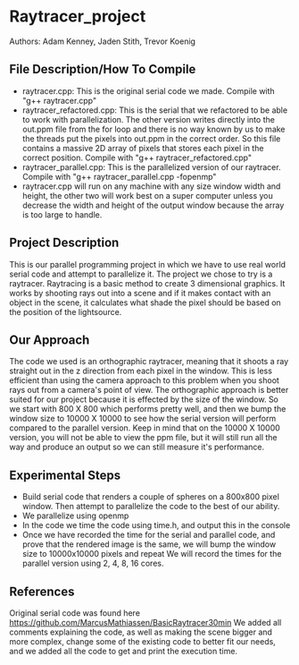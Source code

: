 # Raytracer_project
Authors: Adam Kenney, Jaden Stith, Trevor Koenig

## File Description/How To Compile
- raytracer.cpp: This is the original serial code we made. Compile with "g++ raytracer.cpp"
- raytracer_refactored.cpp: This is the serial that we refactored to be able to work with parallelization. The other version writes directly into the out.ppm file from the for loop and there is no way known by us to make the threads put the pixels into out.ppm in the correct order. So this file contains a massive 2D array of pixels that stores each pixel in the correct position. Compile with "g++ raytracer_refactored.cpp"
- raytracer_parallel.cpp: This is the parallelized version of our raytracer. Compile with "g++ raytracer_parallel.cpp -fopenmp"
- raytracer.cpp will run on any machine with any size window width and height, the other two will work best on a super computer unless you decrease the width and height of the output window because the array is too large to handle. 

## Project Description
This is our parallel programming project in which we have to use real world serial code and attempt to parallelize it. The project we chose to try is a raytracer. Raytracing is a basic method to create 3 dimensional graphics. It works by shooting rays out into a scene and if it makes contact with an object in the scene, it calculates what shade the pixel should be based on the position of the lightsource.

## Our Approach
The code we used is an orthographic raytracer, meaning that it shoots a ray straight out in the z direction from each pixel in the window. This is less efficient than using the camera approach to this problem when you shoot rays out from a camera's point of view. The orthographic approach is better suited for our project because it is effected by the size of the window. So we start with 800 X 800 which performs pretty well, and then we bump the window size to 10000 X 10000 to see how the serial version will perform compared to the parallel version. Keep in mind that on the 10000 X 10000 version, you will not be able to view the ppm file, but it will still run all the way and produce an output so we can still measure it's performance.

## Experimental Steps
- Build serial code that renders a couple of spheres on a 800x800 pixel window. Then attempt to parallelize the code to the best of our ability.
- We parallelize using openmp
- In the code we time the code using time.h, and output this in the console
- Once we have recorded the time for the serial and parallel code, and prove that the rendered image is the same, we will bump the window size to 10000x10000 pixels and repeat We will record the times for the parallel version using 2, 4, 8, 16 cores.

## References
Original serial code was found here https://github.com/MarcusMathiassen/BasicRaytracer30min
We added all comments explaining the code, as well as making the scene bigger and more complex, change some of the existing code to better fit our needs, and we added all the code to get and print the execution time.

